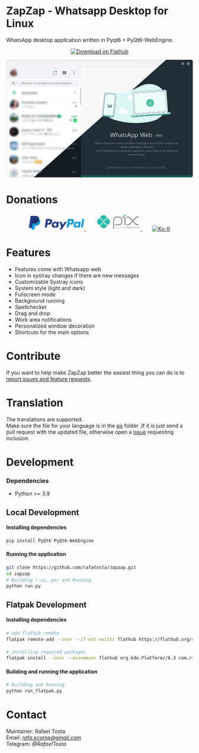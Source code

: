 # ZapZap - Whatsapp Desktop for Linux 
WhatsApp desktop application written in Pyqt6 + PyQt6-WebEngine.

<p align="center">
    <a href="https://flathub.org/apps/details/com.rtosta.zapzap">
        <img  alt="Download on Flathub" src="https://flathub.org/assets/badges/flathub-badge-en.png" width="150">
    </a>
</p>

![Zapzap for whatsapp](share/screenshot/default.png)

# Donations
<p align="center">
    <a href="https://www.paypal.com/donate/?business=E7R4BVR45GRC2&no_recurring=0&item_name=ZapZap+-+Whatsapp+Desktop+for+linux%0AAn+unofficial+WhatsApp+desktop+application+written+in+Pyqt6+%2B+PyQt6-WebEngine.&currency_code=USD">
        <img alt="Donate" src="share/logos/PayPal.png" width="150">
    </a>
    &nbsp;&nbsp;&nbsp;&nbsp;&nbsp;&nbsp;
    <a href="https://nubank.com.br/pagar/3c3r2/jAK5S45kuO">
        <img  alt="Pix" src="share/logos/pix.png" width="120">
    </a>
    &nbsp;&nbsp;&nbsp;&nbsp;&nbsp;&nbsp;
    <a href="https://ko-fi.com/X8X2E1OLG">
        <img  alt="Ko-fi" src="https://ko-fi.com/img/githubbutton_sm.svg" width="300">
    </a>
</p>

# Features
- Features come with Whatsapp web
- Icon in systray changes if there are new messages
- Customizable Systray icons
- System style (light and dark)
- Fullscreen mode
- Background running
- Spellchecker
- Drag and drop
- Work area notifications
- Personalized window decoration
- Shortcuts for the main options

# Contribute

If you want to help make ZapZap better the easiest thing you can do is to [report issues and feature requests](https://github.com/rafatosta/zapzap/issues).

# Translation
The translations are supported. </br>
Make sure the file for your language is in the [po](/po) folder .If it is just send a pull request with the updated file, otherwise open a [issue](https://github.com/rafatosta/zapzap/issues) requesting inclusion.

# Development
### Dependencies
- Python >= 3.9

## Local Development

#### Installing dependencies
```bash
pip install PyQt6 PyQt6-WebEngine
```
#### Running the application
```bash
git clone https://github.com/rafatosta/zapzap.git
cd zapzap
# Building (.ui,.po) and Running
python run.py
```

## Flatpak Development

#### Installing dependencies

```bash
# add flathub remote
flatpak remote-add --user --if-not-exists flathub https://flathub.org/repo/flathub.flatpakrepo

# installing required packages
flatpak install --user --assumeyes flathub org.kde.Platform//6.3 com.riverbankcomputing.PyQt.BaseApp//6.3
```
#### Building and running the application

```bash
# Building and Running
python run_flatpak.py
```

# Contact
Maintainer: Rafael Tosta<br/>
Email: *rafa.ecomp@gmail.com*<br/>
Telegram: *@RafaelTosta*<br/>
